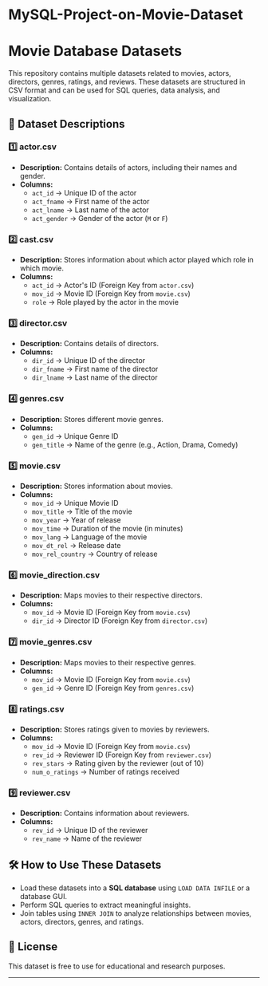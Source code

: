 # MySQL-Project-on-Movie-Dataset

# Movie Database Datasets

This repository contains multiple datasets related to movies, actors, directors, genres, ratings, and reviews. These datasets are structured in CSV format and can be used for SQL queries, data analysis, and visualization.

## 📂 Dataset Descriptions

### 1️⃣ **actor.csv**
- **Description:** Contains details of actors, including their names and gender.
- **Columns:**
  - `act_id` → Unique ID of the actor
  - `act_fname` → First name of the actor
  - `act_lname` → Last name of the actor
  - `act_gender` → Gender of the actor (`M` or `F`)

### 2️⃣ **cast.csv**
- **Description:** Stores information about which actor played which role in which movie.
- **Columns:**
  - `act_id` → Actor's ID (Foreign Key from `actor.csv`)
  - `mov_id` → Movie ID (Foreign Key from `movie.csv`)
  - `role` → Role played by the actor in the movie

### 3️⃣ **director.csv**
- **Description:** Contains details of directors.
- **Columns:**
  - `dir_id` → Unique ID of the director
  - `dir_fname` → First name of the director
  - `dir_lname` → Last name of the director

### 4️⃣ **genres.csv**
- **Description:** Stores different movie genres.
- **Columns:**
  - `gen_id` → Unique Genre ID
  - `gen_title` → Name of the genre (e.g., Action, Drama, Comedy)

### 5️⃣ **movie.csv**
- **Description:** Stores information about movies.
- **Columns:**
  - `mov_id` → Unique Movie ID
  - `mov_title` → Title of the movie
  - `mov_year` → Year of release
  - `mov_time` → Duration of the movie (in minutes)
  - `mov_lang` → Language of the movie
  - `mov_dt_rel` → Release date
  - `mov_rel_country` → Country of release

### 6️⃣ **movie_direction.csv**
- **Description:** Maps movies to their respective directors.
- **Columns:**
  - `mov_id` → Movie ID (Foreign Key from `movie.csv`)
  - `dir_id` → Director ID (Foreign Key from `director.csv`)

### 7️⃣ **movie_genres.csv**
- **Description:** Maps movies to their respective genres.
- **Columns:**
  - `mov_id` → Movie ID (Foreign Key from `movie.csv`)
  - `gen_id` → Genre ID (Foreign Key from `genres.csv`)

### 8️⃣ **ratings.csv**
- **Description:** Stores ratings given to movies by reviewers.
- **Columns:**
  - `mov_id` → Movie ID (Foreign Key from `movie.csv`)
  - `rev_id` → Reviewer ID (Foreign Key from `reviewer.csv`)
  - `rev_stars` → Rating given by the reviewer (out of 10)
  - `num_o_ratings` → Number of ratings received

### 9️⃣ **reviewer.csv**
- **Description:** Contains information about reviewers.
- **Columns:**
  - `rev_id` → Unique ID of the reviewer
  - `rev_name` → Name of the reviewer

## 🛠 **How to Use These Datasets**
- Load these datasets into a **SQL database** using `LOAD DATA INFILE` or a database GUI.
- Perform SQL queries to extract meaningful insights.
- Join tables using `INNER JOIN` to analyze relationships between movies, actors, directors, genres, and ratings.

## 📌 **License**
This dataset is free to use for educational and research purposes.

---

